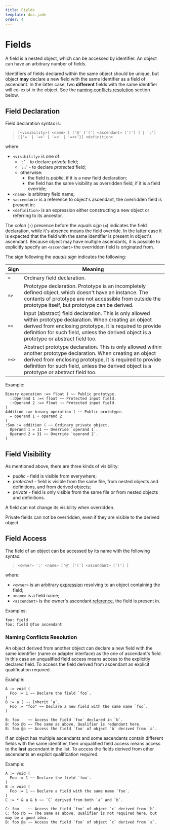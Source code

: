 ```yaml
---
title: Fields
template: doc.jade
order: 4
---
```


Fields
======
<!--
Copyright (C) 2010-2013 Ruslan Lopatin.
Permission is granted to copy, distribute and/or modify this document
under the terms of the GNU Free Documentation License, Version 1.3
or any later version published by the Free Software Foundation;
with no Invariant Sections, no Front-Cover Texts, and no Back-Cover Texts.
A copy of the license is included in the section entitled "GNU
Free Documentation License".
-->

A field is a nested object, which can be accessed by identifier. An object can
have an arbitrary number of fields.

Identifiers of fields declared within the same object should be unique, but
object __may__ declare a new field with the same identifier as a field of
ascendant. In the latter case, two __different__ fields with the same identifier
will co-exist in the object. See the
[naming conflicts resolution](#naming-conflicts-resolution) section below.


Field Declaration
-----------------

Field declaration syntax is:

> `[<visibility>] <name> [ ['@' ['('] <ascendant> [')'] ] | ':'] [{'=' | '=>' | '=<' | '=<>'}] <definition>`

where:

* `<visibility>` is one of:
    * '**`:`**' - to declare _private_ field;
    * '**`::`**' - to declare _protected_ field;
    * otherwise:
        * the field is _public_, if it is a new field declaration;
        * the field has the same visibility as overridden field, if it is a field
          override;
* `<name>` is arbitrary field name;
* `<ascendant>` is a reference to object's ascendant, the overridden field is
  present in;
* `<definition>` is an expression either constructing a new object or referring
  to its ancestor.

The _colon_ (**`:`**) presence before the _equals sign_ (**`=`**) indicates the
field declaration, while it's absence means the field override. In the latter
case it is expected that the field with the same identifier is present in
object's ascendant. Because object may have multiple ascendants, it is possible
to explicitly specify an `<ascendant>` the overridden field is originated from.

The sign following the _equals sign_ indicates the following:

| Sign  | Meaning
|-------|---------
| `=`   | Ordinary field declaration.
| `=>`  | Prototype declaration. Prototype is an incompletely defined object, which doesn't have an instance. The contents of prototype are not accessible from outside the prototype itself, but prototype can be derived.
| `=<`  | Input (abstract) field declaration. This is only allowed within prototype declaration. When creating an object derived from enclosing prototype, it is required to provide definition for such field, unless the derived object is a prototype or abstract field too.
| `=<>` | Abstract prototype declaration. This is only allowed within another prototype declaration. When creating an object derived from enclosing prototype, it is required to provide definition for such field, unless the derived object is a prototype or abstract field too.

Example:
```o42a
Binary operation :=> float ( ~~ Public prototype.
  ::Operand 1 :=< float ~~ Protected input field.
  ::Operand 2 :=< float ~~ Protected input field. 
)
Addition :=> binary operation ( ~~ Public prototype.
  = operand 1 + operand 2
)
:Sum := addition ( ~~ Ordinary private object.
  Operand 1 = 11 ~~ Override `operand 1`.
  Operand 2 = 31 ~~ Override `operand 2`.
)
```

Field Visibility
----------------

As mentioned above, there are three kinds of visibility:

* _public_ - field is visible from everywhere;
* _protected_ - field is visible from the same file, from nested objects and
  definitions, and from derived objects;
* _private_ - field is only visible from the same file or from nested objects
  and definitions.

A field can not change its visibility when overridden.

Private fields can not be overridden, even if they are visible to the derived
object.


Field Access
------------

The field of an object can be accessed by its name with the following syntax:

> `<owner> ':' <name> ['@' ['('] <ascendant> [')'] ]`

where:

* `<owner>` is an arbitrary [expression](/docs/expressions/index.html)
  resolving to an object containing the field;
* `<name>` is a field name;
* `<ascendant>` is the owner's ascendant
  [reference](/docs/expressions/references.html), the field is present in.

Examples:
```o42a
foo: field
foo: field @foo ascendant
```

### Naming Conflicts Resolution ###

An object derived from another object can declare a new field with the same
identifier (name or adapter interface) as  the one of ascendant's field. In this
case an unqualified field access means access to the explicitly declared field.
To access the field derived from ascendant an explicit qualification required.

Example:
```o42a
A := void (
  Foo := 1 ~~ Declare the field `foo`.
)
B := a ( ~~ Inherit `a`.
  Foo := "foo" ~~ Declare a new field with the same name `foo`.
)

B: foo    ~~ Access the field `foo` declared in `b`.
B: foo @b ~~ The same as above. Qualifier is redundant here.
B: foo @a ~~ Access the field `foo` of object `b` derived from `a`.
```

If an object has multiple ascendants and some ascendants contain different
fields with the same identifier, then unqualified field access means access to
the __last__ ascendant in the list. To access the fields derived from other
ascendants an explicit qualification required.

Example:
```o42a
A := void (
  Foo := 1 ~~ Declare the field `foo`.
)
B := void (
  Foo := 1 ~~ Declare a field with the same name `foo`.
)
C := * & a & b ~~ `C` derived from both `a` and `b`.

C: foo    ~~ Access the field `foo` of object `c` derived from `b`.
C: foo @b ~~ The same as above. Qualifier is not required here, but may be a good idea.
B: foo @a ~~ Access the field `foo` of object `c` derived from `a`.
```
